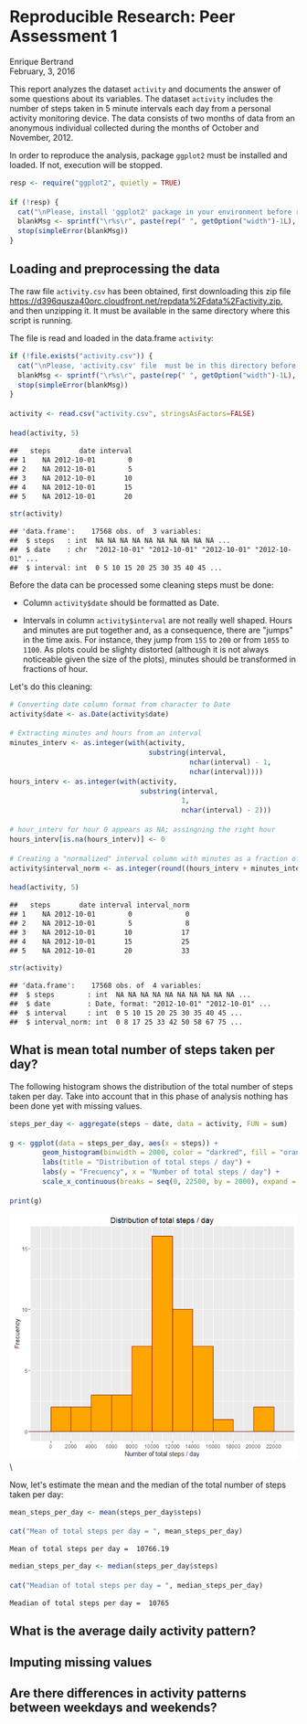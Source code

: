 # Reproducible Research: Peer Assessment 1
Enrique Bertrand  
February, 3, 2016  

This report analyzes the dataset `activity` and documents the answer of some questions about its variables. The dataset `activity` includes the number of steps taken in 5 minute intervals each day from a personal activity monitoring device. The data consists of two months of data from an anonymous individual collected during the months of October and November, 2012.

In order to reproduce the analysis, package `ggplot2` must be installed and loaded. If not, execution will be stopped.


```r
resp <- require("ggplot2", quietly = TRUE)

if (!resp) {
  cat("\nPlease, install 'ggplot2' package in your environment before running this script\n")
  blankMsg <- sprintf("\r%s\r", paste(rep(" ", getOption("width")-1L), collapse=" "));
  stop(simpleError(blankMsg))
}
```


## Loading and preprocessing the data

The raw file `activity.csv` has been obtained, first downloading this zip file <https://d396qusza40orc.cloudfront.net/repdata%2Fdata%2Factivity.zip>, and then unzipping it. It must be available in the same directory where this script is running.

The file is read and loaded in the data.frame `activity`:


```r
if (!file.exists("activity.csv")) {
  cat("\nPlease, 'activity.csv' file  must be in this directory before running the script\n")
  blankMsg <- sprintf("\r%s\r", paste(rep(" ", getOption("width")-1L), collapse=" "));
  stop(simpleError(blankMsg))
}

activity <- read.csv("activity.csv", stringsAsFactors=FALSE)

head(activity, 5)
```

```
##   steps       date interval
## 1    NA 2012-10-01        0
## 2    NA 2012-10-01        5
## 3    NA 2012-10-01       10
## 4    NA 2012-10-01       15
## 5    NA 2012-10-01       20
```

```r
str(activity)
```

```
## 'data.frame':	17568 obs. of  3 variables:
##  $ steps   : int  NA NA NA NA NA NA NA NA NA NA ...
##  $ date    : chr  "2012-10-01" "2012-10-01" "2012-10-01" "2012-10-01" ...
##  $ interval: int  0 5 10 15 20 25 30 35 40 45 ...
```

Before the data can be processed some cleaning steps must be done:

* Column `activity$date` should be formatted as Date.

* Intervals in column `activity$interval` are not really well shaped. Hours and minutes are put together and, as a consequence, there are "jumps" in the time axis. For instance, they jump from `155` to `200` or from `1055` to `1100`. As plots could be slighty distorted (although it is not always noticeable given the size of the plots), minutes should be transformed in fractions of hour.

Let's do this cleaning:


```r
# Converting date column format from character to Date
activity$date <- as.Date(activity$date)

# Extracting minutes and hours from an interval
minutes_interv <- as.integer(with(activity, 
                                  substring(interval, 
                                            nchar(interval) - 1, 
                                            nchar(interval))))
hours_interv <- as.integer(with(activity, 
                                substring(interval, 
                                          1, 
                                          nchar(interval) - 2)))

# hour_interv for hour 0 appears as NA; assingning the right hour
hours_interv[is.na(hours_interv)] <- 0

# Creating a "normalized" interval column with minutes as a fraction of hour  
activity$interval_norm <- as.integer(round((hours_interv + minutes_interv / 60) * 100))

head(activity, 5)
```

```
##   steps       date interval interval_norm
## 1    NA 2012-10-01        0             0
## 2    NA 2012-10-01        5             8
## 3    NA 2012-10-01       10            17
## 4    NA 2012-10-01       15            25
## 5    NA 2012-10-01       20            33
```

```r
str(activity)
```

```
## 'data.frame':	17568 obs. of  4 variables:
##  $ steps        : int  NA NA NA NA NA NA NA NA NA NA ...
##  $ date         : Date, format: "2012-10-01" "2012-10-01" ...
##  $ interval     : int  0 5 10 15 20 25 30 35 40 45 ...
##  $ interval_norm: int  0 8 17 25 33 42 50 58 67 75 ...
```


## What is mean total number of steps taken per day?

The following histogram shows the distribution of the total number of steps taken per day. Take into account that in this phase of analysis nothing has been done yet with missing values.


```r
steps_per_day <- aggregate(steps ~ date, data = activity, FUN = sum)

g <- ggplot(data = steps_per_day, aes(x = steps)) + 
        geom_histogram(binwidth = 2000, color = "darkred", fill = "orange") + 
        labs(title = "Distribution of total steps / day") +
        labs(y = "Frecuency", x = "Number of total steps / day") +
        scale_x_continuous(breaks = seq(0, 22500, by = 2000), expand = c(0, 0))

print(g)
```

![](PA1_template_files/figure-html/step_histogram-1.png)\

Now, let's estimate the mean and the median of the total number of steps taken per day:


```r
mean_steps_per_day <- mean(steps_per_day$steps)

cat("Mean of total steps per day = ", mean_steps_per_day)
```

```
Mean of total steps per day =  10766.19
```

```r
median_steps_per_day <- median(steps_per_day$steps)

cat("Meadian of total steps per day = ", median_steps_per_day)
```

```
Meadian of total steps per day =  10765
```


## What is the average daily activity pattern?



## Imputing missing values



## Are there differences in activity patterns between weekdays and weekends?
